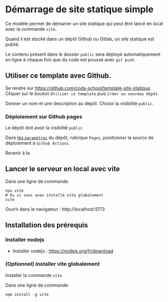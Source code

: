 # Démarrage de site statique simple

Ce modèle permet de démarrer un site statique qui peut être lancé en local avec la commande `vite`.

Quand il est stocké dans un dépôt Github ou Gitlab, un site statique est publié.

Le contenu présent dans le dossier `public` sera déployé automatiquement en ligne à chaque fois que du code est poussé avec `git push`.

## Utiliser ce template avec Github.

Se rendre sur https://github.com/coda-school/template-site-statique.
Cliquer sur le bouton `Utiliser ce template` puis `Créer un nouveau dépôt`.

Donner un nom et une description au dépôt.
Choisir la visibilité `public`.

### Déploiement sur Github pages

Le dépôt doit avoir la visibilité `public`

Dans [les `paramètres`](settings) du dépôt, rubrique `Pages`, positionner la source de déploiement à `Github Actions`.

Revenir à la 

## Lancer le serveur en local avec vite

Dans une ligne de commande:
```shell
npx vite
# Ou si vous avez installé vite globalement
vite
```

Ouvrir dans le navigateur : http://localhost:5173

## Installation des prérequis

### Installer nodejs

- Installer nodejs : https://nodejs.org/fr/download

### (Optionnel) installer vite globalement

Installer la commande `vite`

Dans une ligne de commande:
```shell
npm install -g vite
```

